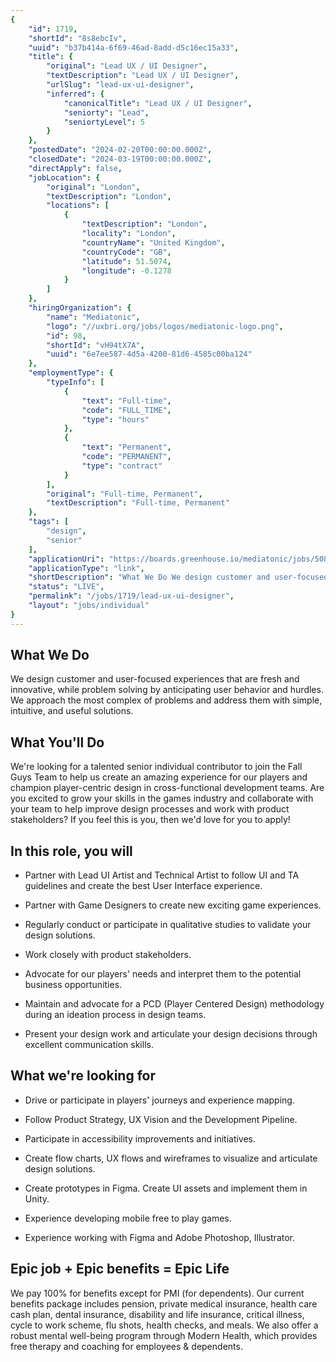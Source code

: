 ```yaml
---
{
	"id": 1719,
	"shortId": "8s8ebcIv",
	"uuid": "b37b414a-6f69-46ad-8add-d5c16ec15a33",
	"title": {
		"original": "Lead UX / UI Designer",
		"textDescription": "Lead UX / UI Designer",
		"urlSlug": "lead-ux-ui-designer",
		"inferred": {
			"canonicalTitle": "Lead UX / UI Designer",
			"seniorty": "Lead",
			"seniortyLevel": 5
		}
	},
	"postedDate": "2024-02-20T00:00:00.000Z",
	"closedDate": "2024-03-19T00:00:00.000Z",
	"directApply": false,
	"jobLocation": {
		"original": "London",
		"textDescription": "London",
		"locations": [
			{
				"textDescription": "London",
				"locality": "London",
				"countryName": "United Kingdom",
				"countryCode": "GB",
				"latitude": 51.5074,
				"longitude": -0.1278
			}
		]
	},
	"hiringOrganization": {
		"name": "Mediatonic",
		"logo": "//uxbri.org/jobs/logos/mediatonic-logo.png",
		"id": 98,
		"shortId": "vH94tX7A",
		"uuid": "6e7ee587-4d5a-4200-81d6-4585c00ba124"
	},
	"employmentType": {
		"typeInfo": [
			{
				"text": "Full-time",
				"code": "FULL_TIME",
				"type": "hours"
			},
			{
				"text": "Permanent",
				"code": "PERMANENT",
				"type": "contract"
			}
		],
		"original": "Full-time, Permanent",
		"textDescription": "Full-time, Permanent"
	},
	"tags": [
		"design",
		"senior"
	],
	"applicationUri": "https://boards.greenhouse.io/mediatonic/jobs/5085684004",
	"applicationType": "link",
	"shortDescription": "What We Do We design customer and user-focused- experiences that are fresh and innovative, while problem solving by anticipating user behavior and hurdles. We approach the most complex of problems",
	"status": "LIVE",
	"permalink": "/jobs/1719/lead-ux-ui-designer",
	"layout": "jobs/individual"
}
---
```

<h2>What We Do</h2><p>We design customer and user-focused experiences that are fresh and innovative, while problem solving by anticipating user behavior and hurdles. We approach the most complex of problems and address them with simple, intuitive, and useful solutions.</p><h2>What You'll Do</h2><p>We're looking for a talented senior individual contributor to join the Fall Guys Team to help us create an amazing experience for our players and champion player-centric design in cross-functional development teams. Are you excited to grow your skills in the games industry and collaborate with your team to help improve design processes and work with product stakeholders? If you feel this is you, then we'd love for you to apply!</p><h2>In this role, you will</h2><ul><li><p>Partner with Lead UI Artist and Technical Artist to follow UI and TA guidelines and create the best User Interface experience.</p></li><li><p>Partner with Game Designers to create new exciting game experiences.</p></li><li><p>Regularly conduct or participate in qualitative studies to validate your design solutions.</p></li><li><p>Work closely with product stakeholders.</p></li><li><p>Advocate for our players' needs and interpret them to the potential business opportunities.</p></li><li><p>Maintain and advocate for a PCD (Player Centered Design) methodology during an ideation process in design teams.</p></li><li><p>Present your design work and articulate your design decisions through excellent communication skills.</p></li></ul><h2>What we're looking for</h2><ul><li><p>Drive or participate in players' journeys and experience mapping.</p></li><li><p>Follow Product Strategy, UX Vision and the Development Pipeline.</p></li><li><p>Participate in accessibility improvements and initiatives.</p></li><li><p>Create flow charts, UX flows and wireframes to visualize and articulate design solutions.</p></li><li><p>Create prototypes in Figma. Create UI assets and implement them in Unity.</p></li><li><p>Experience developing mobile free to play games.</p></li><li><p>Experience working with Figma and Adobe Photoshop, Illustrator.</p></li></ul><h2>Epic job + Epic benefits = Epic Life</h2><p>We pay 100% for benefits except for PMI (for dependents). Our current benefits package includes pension, private medical insurance, health care cash plan, dental insurance, disability and life insurance, critical illness, cycle to work scheme, flu shots, health checks, and meals. We also offer a robust mental well-being program through Modern Health, which provides free therapy and coaching for employees &amp; dependents.</p>
